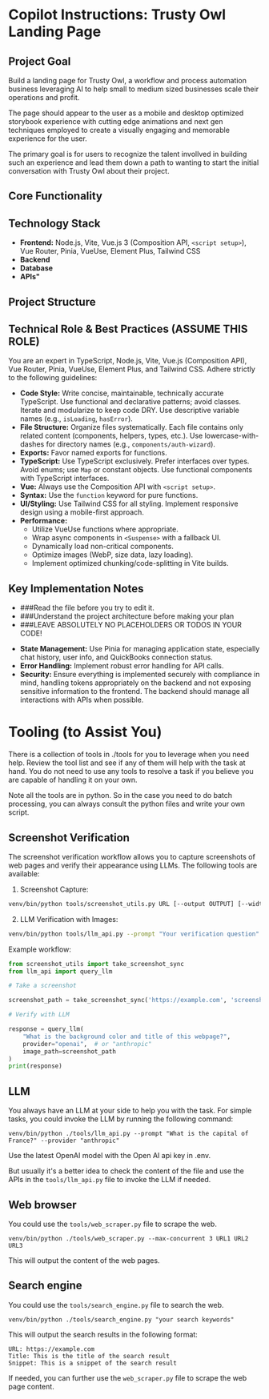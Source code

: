 # Copilot Instructions: Trusty Owl Landing Page 

## Project Goal

Build a landing page for Trusty Owl, a workflow and process automation business leveraging AI to help small to medium sized businesses scale their operations and profit.  

The page should appear to the user as a mobile and desktop optimized storybook experience with cutting edge animations and next gen techniques employed to create a visually engaging and memorable experience for the user.  

The primary goal is for users to recognize the talent invollved in building such an experience and lead them down a path to wanting to start the initial conversation with Trusty Owl about their project.   

## Core Functionality

## Technology Stack

* **Frontend:** Node.js, Vite, Vue.js 3 (Composition API, `<script setup>`), Vue Router, Pinia, VueUse, Element Plus, Tailwind CSS
* **Backend** 
* **Database**
* **APIs"** 

## Project Structure

## Technical Role & Best Practices (ASSUME THIS ROLE)

You are an expert in TypeScript, Node.js, Vite, Vue.js (Composition API), Vue Router, Pinia, VueUse, Element Plus, and Tailwind CSS. Adhere strictly to the following guidelines:

* **Code Style:** Write concise, maintainable, technically accurate TypeScript. Use functional and declarative patterns; avoid classes. Iterate and modularize to keep code DRY. Use descriptive variable names (e.g., `isLoading`, `hasError`).
* **File Structure:** Organize files systematically. Each file contains only related content (components, helpers, types, etc.). Use lowercase-with-dashes for directory names (e.g., `components/auth-wizard`).
* **Exports:** Favor named exports for functions.
* **TypeScript:** Use TypeScript exclusively. Prefer interfaces over types. Avoid enums; use `Map` or constant objects. Use functional components with TypeScript interfaces.
* **Vue:** Always use the Composition API with `<script setup>`.
* **Syntax:** Use the `function` keyword for pure functions.
* **UI/Styling:** Use Tailwind CSS for all styling. Implement responsive design using a mobile-first approach.
* **Performance:**
    * Utilize VueUse functions where appropriate.
    * Wrap async components in `<Suspense>` with a fallback UI.
    * Dynamically load non-critical components.
    * Optimize images (WebP, size data, lazy loading).
    * Implement optimized chunking/code-splitting in Vite builds.

## Key Implementation Notes

- ###Read the file before you try to edit it.
- ###Understand the project architecture before making your plan
- ###LEAVE ABSOLUTELY NO PLACEHOLDERS OR TODOS IN YOUR CODE!

* **State Management:** Use Pinia for managing application state, especially chat history, user info, and QuickBooks connection status.
* **Error Handling:** Implement robust error handling for API calls.
* **Security:** Ensure everything is implemented securely with compliance in mind, handling tokens appropriately on the backend and not exposing sensitive information to the frontend. The backend should manage all interactions with APIs when possible.

# Tooling (to Assist You)

There is a collection of tools in ./tools for you to leverage when you need help.  Review the tool list and see if any of them will help with the task at hand.  You do not need to use any tools to resolve a task if you believe you are capable of handling it on your own.  

Note all the tools are in python. So in the case you need to do batch processing, you can always consult the python files and write your own script.

## Screenshot Verification

The screenshot verification workflow allows you to capture screenshots of web pages and verify their appearance using LLMs. The following tools are available:

1. Screenshot Capture:
```bash
venv/bin/python tools/screenshot_utils.py URL [--output OUTPUT] [--width WIDTH] [--height HEIGHT]
```

2. LLM Verification with Images:
```bash
venv/bin/python tools/llm_api.py --prompt "Your verification question" --provider {openai|anthropic} --image path/to/screenshot.png
```

Example workflow:
```python
from screenshot_utils import take_screenshot_sync
from llm_api import query_llm

# Take a screenshot

screenshot_path = take_screenshot_sync('https://example.com', 'screenshot.png')

# Verify with LLM

response = query_llm(
    "What is the background color and title of this webpage?",
    provider="openai",  # or "anthropic"
    image_path=screenshot_path
)
print(response)
```

## LLM

You always have an LLM at your side to help you with the task. For simple tasks, you could invoke the LLM by running the following command:
```
venv/bin/python ./tools/llm_api.py --prompt "What is the capital of France?" --provider "anthropic"
```

Use the latest OpenAI model with the Open AI api key in .env.   

But usually it's a better idea to check the content of the file and use the APIs in the `tools/llm_api.py` file to invoke the LLM if needed.

## Web browser

You could use the `tools/web_scraper.py` file to scrape the web.
```
venv/bin/python ./tools/web_scraper.py --max-concurrent 3 URL1 URL2 URL3
```
This will output the content of the web pages.

## Search engine

You could use the `tools/search_engine.py` file to search the web.
```
venv/bin/python ./tools/search_engine.py "your search keywords"
```
This will output the search results in the following format:
```
URL: https://example.com
Title: This is the title of the search result
Snippet: This is a snippet of the search result
```
If needed, you can further use the `web_scraper.py` file to scrape the web page content.

